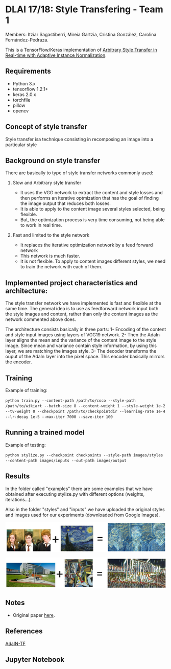 # DLAI 17/18: Style Transfering - Team 1 

Members: Itziar Sagastiberri, Mireia Gartzia, Cristina González, Carolina Fernández-Pedraza.

This is a TensorFlow/Keras implementation of [Arbitrary Style Transfer in Real-time with Adaptive Instance Normalization](https://arxiv.org/abs/1703.06868).


## Requirements

* Python 3.x
* tensorflow 1.2.1+
* keras 2.0.x
* torchfile
* pillow
* opencv

## Concept of style transfer

Style transfer isa technique consisting in recomposing an image into a particular style

## Background on style transfer

There are basically to type of style transfer networks commonly used:

1. Slow and Arbitrary style transfer
	- It uses the VGG network to extract the content and style losses and then performs an iterative optmization that has 		the goal of finding the image output that reduces both losses.
	- It is able to apply to the content image several styles selected, being flexible.
	- But, the optimization process is very time consuming, not being able to work in real time.

2. Fast and limited to the style network
	- It replaces the iterative optimization network by a feed forward network
	- This network is much faster.
	- It is not flexible. To apply to content images different styles, we need to train the network with each of them.

## Implemented project characteristics and architecture:

The style transfer network we have implemented is fast and flexible at the same time.
The general idea is to use as feedforward network input both the style images and content, rather than only the content images as the network commented above does.

The architecture consists basically in three parts:
1- Encoding of the content and style input images using layers of VGG19 network.
2- Then the AdaIn layer aligns the mean and the variance of the content image to the style image. Since mean and variance contain style information, by using this layer, we are matching the images style.
3- The decoder transforms the ouput of the AdaIn layer into the pixel space. This encoder basically mirrors the encoder.

## Training

Example of training:

`python train.py --content-path /path/to/coco --style-path /path/to/wikiart --batch-size 8 --content-weight 1 --style-weight 1e-2 --tv-weight 0 --checkpoint /path/to/checkpointdir --learning-rate 1e-4 --lr-decay 1e-5 --max-iter 7000 --save-iter 100`

## Running a trained model

Example of testing:

`python stylize.py --checkpoint checkpoints --style-path images/styles --content-path images/inputs --out-path images/output`

## Results
In the folder called "examples" there are some examples that  we have obtained after executing stylize.py with different options (weights, iterations...).

Also in the folder "styles" and "inputs" we have uploaded the original styles and images used for our experiments (downloaded from Google Images).

<p align='center'>
	<img src='examples/vangogh.jpg'>
</p>

<p align='center'>
	<img src='examples/picasso.jpg'>
</p>

## Notes

* Original paper [here](https://distill.pub/2016/deconv-checkerboard/).


## References
[AdaIN-TF](https://github.com/eridgd/AdaIN-TF)

## Jupyter Notebook
